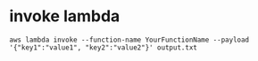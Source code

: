 # invoke lambda

```
aws lambda invoke --function-name YourFunctionName --payload '{"key1":"value1", "key2":"value2"}' output.txt
```

